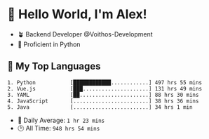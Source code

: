 # 👋 Hello World, I'm Alex!

- 🪴 Backend Developer @Voithos-Development
- 🐍 Proficient in Python

## 💚 My Top Languages
```
1. Python           [████████████............] 497 hrs 55 mins
2. Vue.js           [███.....................] 131 hrs 49 mins
3. YAML             [██......................] 88 hrs 30 mins
4. JavaScript       [........................] 38 hrs 36 mins
5. Java             [........................] 34 hrs 1 min
```
- 💪 Daily Average: `1 hr 23 mins`
- 🕑 All Time: `948 hrs 54 mins`